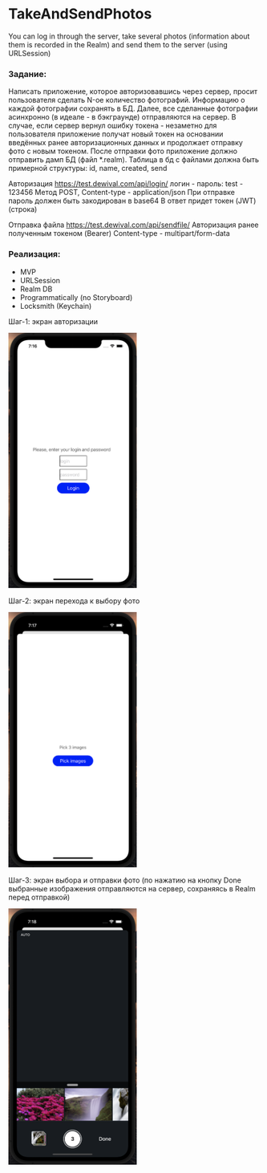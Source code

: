 # TakeAndSendPhotos
You can log in through the server, take several photos (information about them is recorded in the Realm) and send them to the server (using URLSession)

### Задание:

Написать приложение, которое авторизовавшись через сервер, просит пользователя сделать N-ое количество фотографий. Информацию о каждой фотографии сохранять в БД. Далее, все сделанные фотографии асинхронно (в идеале - в бэкграунде) отправляются на сервер. В случае, если сервер вернул ошибку токена - незаметно для пользователя приложение получат новый токен на основании введённых ранее авторизационных данных и продолжает отправку фото с новым токеном. После отправки фото приложение должно отправить дамп БД (файл *.realm). 
Таблица в бд с файлами должна быть примерной структуры: id, name, created, send

Авторизация
https://test.dewival.com/api/login/
логин - пароль: test - 123456
Метод POST, Content-type - application/json
При отправке пароль должен быть закодирован в base64
В ответ придет токен (JWT) (строка)

Отправка файла
https://test.dewival.com/api/sendfile/
Авторизация ранее полученным токеном (Bearer)
Content-type - multipart/form-data

### Реализация:
- MVP
- URLSession
- Realm DB
- Programmatically (no Storyboard)
- Locksmith (Keychain)

Шаг-1: экран авторизации

<img width="256" alt="example" src="https://raw.githubusercontent.com/semjonG/TakeAndSendPhotos/main/1screen.png"><br>

Шаг-2: экран перехода к выбору фото

<img width="256" alt="example" src="https://raw.githubusercontent.com/semjonG/TakeAndSendPhotos/main/2screen.png"><br>

Шаг-3: экран выбора и отправки фото (по нажатию на кнопку Done выбранные изображения отправляются на сервер, сохраняясь в Realm перед отправкой)

<img width="256" alt="example" src="https://raw.githubusercontent.com/semjonG/TakeAndSendPhotos/main/3screen.png"><br>
